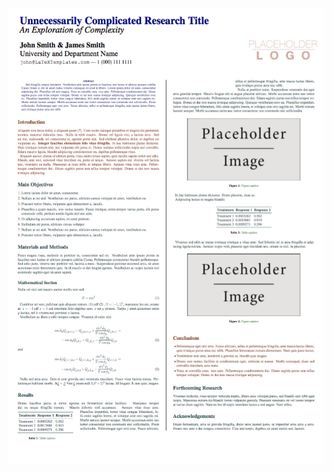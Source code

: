 ![README](https://github.com/YangVincent/latex-templates/blob/master/conference_poster_vertical/readme.png)
